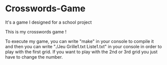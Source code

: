 # Crosswords-Game
It's a game I designed for a school project

This is my crosswords game !

To execute my game, you can write "make" in your console to compile it and then you can write "./Jeu Grille1.txt Liste1.txt" in your console in order to play with the first grid. If you want to play with the 2nd or 3rd grid you just have to change the number.
